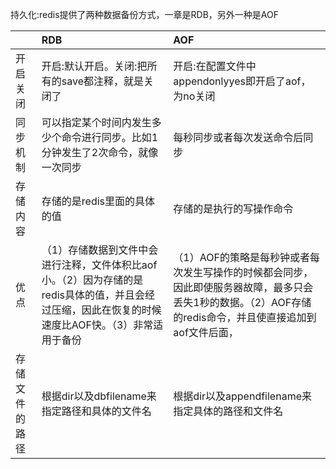 持久化:redis提供了两种数据备份方式，一章是RDB，另外一种是AOF

|  | RDB | AOF |
| :--- | :--- | :--- |
| 开启关闭 | 开启:默认开启。关闭:把所有的save都注释，就是关闭了 | 开启:在配置文件中appendonlyyes即开启了aof，为no关闭 |
| 同步机制 | 可以指定某个时间内发生多少个命令进行同步。比如1分钟发生了2次命令，就像一次同步 | 每秒同步或者每次发送命令后同步 |
| 存储内容 | 存储的是redis里面的具体的值 | 存储的是执行的写操作命令 |
| 优点 | （1）存储数据到文件中会进行注释，文件体积比aof小。（2）因为存储的是redis具体的值，并且会经过压缩，因此在恢复的时候速度比AOF快。（3）非常适用于备份 | （1）AOF的策略是每秒钟或者每次发生写操作的时候都会同步，因此即使服务器故障，最多只会丢失1秒的数据。（2）AOF存储的redis命令，并且使直接追加到aof文件后面， |
| 存储文件的路径 | 根据dir以及dbfilename来指定路径和具体的文件名 | 根据dir以及appendfilename来指定具体的路径和文件名 |



